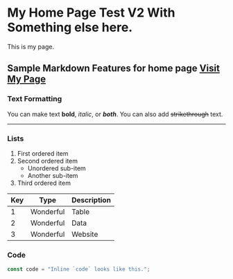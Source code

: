 # My Home Page Test V2 With Something else here.

This is my page.

## Sample Markdown Features for home page [Visit My Page](/mypage)

### Text Formatting

You can make text **bold**, *italic*, or ***both***. You can also add ~~strikethrough~~ text.

---

### Lists

1. First ordered item
2. Second ordered item
   - Unordered sub-item
   - Another sub-item
3. Third ordered item

| Key | Type      | Description |
| --- | --------- | ----------- |
| 1   | Wonderful | Table       |
| 2   | Wonderful | Data        |
| 3   | Wonderful | Website     |

### Code

```javascript
const code = "Inline `code` looks like this.";
```
